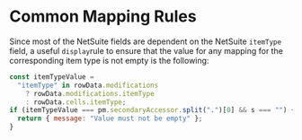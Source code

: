 # Common Mapping Rules

Since most of the NetSuite fields are dependent on the NetSuite `itemType` field, a useful `display`rule to ensure that the value for any mapping for the corresponding item type is not empty is the following:

```javascript
const itemTypeValue =
  "itemType" in rowData.modifications
    ? rowData.modifications.itemType
    : rowData.cells.itemType;
if (itemTypeValue === pm.secondaryAccessor.split(".")[0] && s === "") {
  return { message: "Value must not be empty" };
}
```



